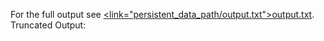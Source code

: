 For the full output see <u><link="persistent_data_path/output.txt">output.txt</link></u>.
Truncated Output: